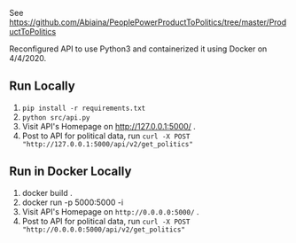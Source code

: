 See https://github.com/Abiaina/PeoplePowerProductToPolitics/tree/master/ProductToPolitics


Reconfigured API to use Python3 and containerized it using Docker on 4/4/2020.

## Run Locally
1. `pip install -r requirements.txt`
1. `python src/api.py`
1. Visit API's Homepage on http://127.0.0.1:5000/ .
1. Post to API for political data, run `curl -X POST "http://127.0.0.1:5000/api/v2/get_politics"`

## Run in Docker Locally
1. docker build .
1. docker run -p 5000:5000 -i <name of image created above>
1. Visit API's Homepage on `http://0.0.0.0:5000/` .
1. Post to API for political data, run `curl -X POST "http://0.0.0.0:5000/api/v2/get_politics"`